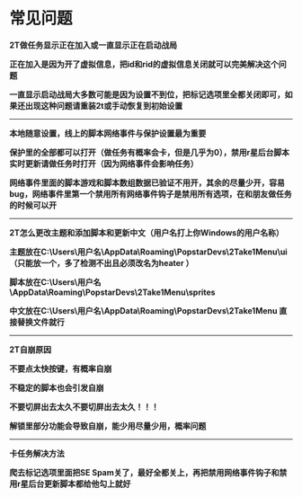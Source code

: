 # 常见问题

**2T做任务显示正在加入或一直显示正在启动战局**

**正在加入是因为开了虚拟信息，把id和rid的虚拟信息关闭就可以完美解决这个问题**

**一直显示启动战局大多数可能是因为设置不到位，把标记选项里全都关闭即可，如果还出现这种问题请重装2t或手动恢复到初始设置**

****

**本地随意设置，线上的脚本网络事件与保护设置最为重要**

**保护里的全部都可以打开（做任务有概率会卡，但是几乎为0），禁用r星后台脚本实时更新请做任务时打开（因为网络事件会影响任务）**

**网络事件里面的脚本游戏和脚本数组数据已验证不用开，其余的尽量少开，容易bug，网络事件里第一个禁用所有网络事件钩子是禁用所有选项，在和朋友做任务的时候可以开**

****

**2T怎么更改主题和添加脚本和更新中文（用户名打上你Windows的用户名称）**

**主题放在C:\Users\用户名\AppData\Roaming\PopstarDevs\2Take1Menu\ui（只能放一个，多了检测不出且必须改名为heater ）**

**脚本放在C:\Users\用户名\AppData\Roaming\PopstarDevs\2Take1Menu\sprites**

**中文放在C:\Users\用户名\AppData\Roaming\PopstarDevs\2Take1Menu 直接替换文件就行**

****

**2T自崩原因**

**不要点太快按键，有概率自崩**

**不稳定的脚本也会引发自崩**

**不要切屏出去太久不要切屏出去太久！！！**

**解锁里部分功能会导致自崩，能少用尽量少用，概率问题**

****

**卡任务解决方法**

**爬去标记选项里面把SE Spam关了，最好全都关上，再把禁用网络事件钩子和禁用r星后台更新脚本都给他勾上就好**
